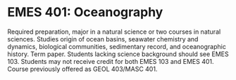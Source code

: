 # EMES 401: Oceanography

Required preparation, major in a natural science or two courses in natural sciences. Studies origin of ocean basins, seawater chemistry and dynamics, biological communities, sedimentary record, and oceanographic history. Term paper. Students lacking science background should see EMES 103. Students may not receive credit for both EMES 103 and EMES 401. Course previously offered as GEOL 403/MASC 401.